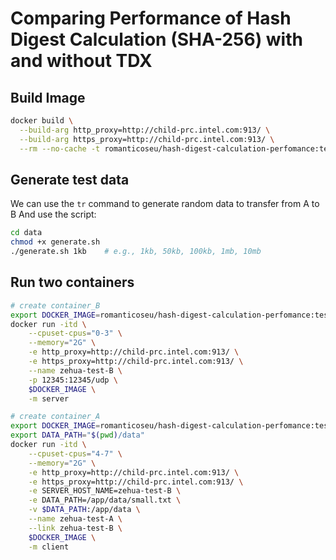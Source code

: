 # Comparing Performance of Hash Digest Calculation (SHA-256) with and without TDX

## Build Image
```bash
docker build \
  --build-arg http_proxy=http://child-prc.intel.com:913/ \
  --build-arg https_proxy=http://child-prc.intel.com:913/ \
  --rm --no-cache -t romanticoseu/hash-digest-calculation-perfomance:test .
```
## Generate test data
We can use the `tr` command to generate random data to transfer from A to B
And use the script:
```bash
cd data
chmod +x generate.sh
./generate.sh 1kb    # e.g., 1kb, 50kb, 100kb, 1mb, 10mb
```

## Run two containers
```bash
# create container_B
export DOCKER_IMAGE=romanticoseu/hash-digest-calculation-perfomance:test
docker run -itd \
	--cpuset-cpus="0-3" \
	--memory="2G" \
	-e http_proxy=http://child-prc.intel.com:913/ \
	-e https_proxy=http://child-prc.intel.com:913/ \
	--name zehua-test-B \
	-p 12345:12345/udp \
	$DOCKER_IMAGE \
	-m server

# create container_A
export DOCKER_IMAGE=romanticoseu/hash-digest-calculation-perfomance:test
export DATA_PATH="$(pwd)/data"
docker run -itd \
	--cpuset-cpus="4-7" \
	--memory="2G" \
	-e http_proxy=http://child-prc.intel.com:913/ \
	-e https_proxy=http://child-prc.intel.com:913/ \
	-e SERVER_HOST_NAME=zehua-test-B \
	-e DATA_PATH=/app/data/small.txt \
	-v $DATA_PATH:/app/data \
	--name zehua-test-A \
	--link zehua-test-B \
	$DOCKER_IMAGE \
	-m client
```

